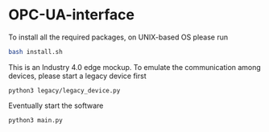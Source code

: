 # OPC-UA-interface

To install all the required packages, on UNIX-based OS please run
```bash
bash install.sh
```

This is an Industry 4.0 edge mockup. To emulate the communication among devices, please start a legacy device first
~~~
python3 legacy/legacy_device.py
~~~

Eventually start the software
~~~
python3 main.py
~~~
